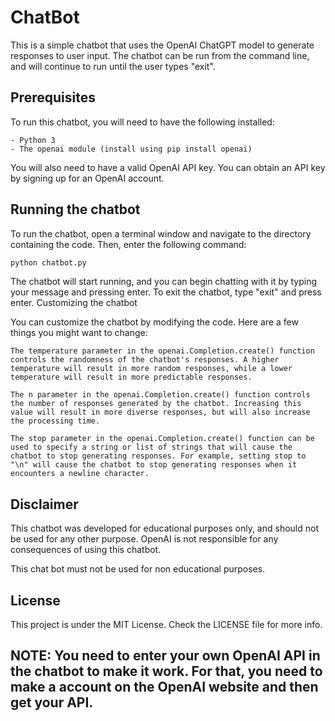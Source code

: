 # ChatBot 
This is a simple chatbot that uses the OpenAI ChatGPT model to generate responses to user input. The chatbot can be run from the command line, and will continue to run until the user types "exit".

## Prerequisites
To run this chatbot, you will need to have the following installed:

    - Python 3
    - The openai module (install using pip install openai)

You will also need to have a valid OpenAI API key. You can obtain an API key by signing up for an OpenAI account.

## Running the chatbot

To run the chatbot, open a terminal window and navigate to the directory containing the code. Then, enter the following command:


```bash
python chatbot.py
```

The chatbot will start running, and you can begin chatting with it by typing your message and pressing enter. To exit the chatbot, type "exit" and press enter.
Customizing the chatbot

You can customize the chatbot by modifying the code. Here are a few things you might want to change:

    The temperature parameter in the openai.Completion.create() function controls the randomness of the chatbot's responses. A higher temperature will result in more random responses, while a lower temperature will result in more predictable responses.

    The n parameter in the openai.Completion.create() function controls the number of responses generated by the chatbot. Increasing this value will result in more diverse responses, but will also increase the processing time.

    The stop parameter in the openai.Completion.create() function can be used to specify a string or list of strings that will cause the chatbot to stop generating responses. For example, setting stop to "\n" will cause the chatbot to stop generating responses when it encounters a newline character.

## Disclaimer

This chatbot was developed for educational purposes only, and should not be used for any other purpose. OpenAI is not responsible for any consequences of using this chatbot.

This chat bot must not be used for non educational purposes.

## License

This project is under the MIT License. Check the LICENSE file for more info.

## NOTE: You need to enter your own OpenAI API in the chatbot to make it work. For that, you need to make a account on the OpenAI website and then get your API.
